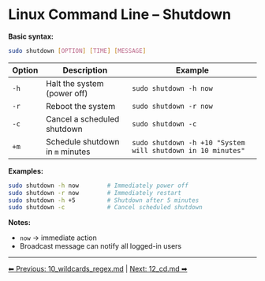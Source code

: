 # Linux Command Line – Shutdown

**Basic syntax:**
```bash
sudo shutdown [OPTION] [TIME] [MESSAGE]
````

| Option | Description                      | Example                                                     |
| ------ | -------------------------------- | ----------------------------------------------------------- |
| `-h`   | Halt the system (power off)      | `sudo shutdown -h now`                                      |
| `-r`   | Reboot the system                | `sudo shutdown -r now`                                      |
| `-c`   | Cancel a scheduled shutdown      | `sudo shutdown -c`                                          |
| `+m`   | Schedule shutdown in `m` minutes | `sudo shutdown -h +10 "System will shutdown in 10 minutes"` |

**Examples:**

```bash
sudo shutdown -h now        # Immediately power off
sudo shutdown -r now        # Immediately restart
sudo shutdown -h +5         # Shutdown after 5 minutes
sudo shutdown -c            # Cancel scheduled shutdown
```

**Notes:**

* `now` → immediate action
* Broadcast message can notify all logged-in users
---
[⬅ Previous: 10_wildcards_regex.md](10_wildcards_regex.md) | [Next: 12_cd.md ➡](12_cd.md)
